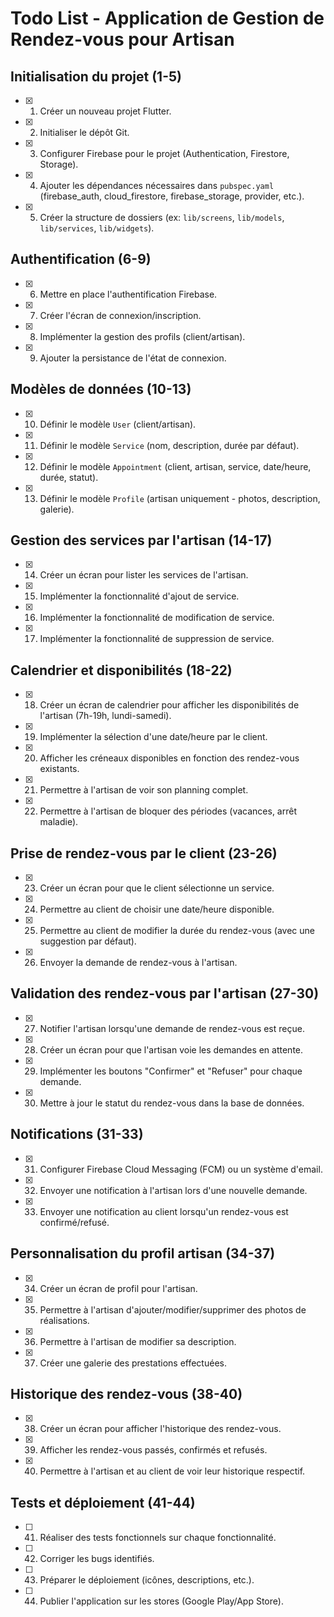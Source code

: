 # Todo List - Application de Gestion de Rendez-vous pour Artisan

## Initialisation du projet (1-5)
- [x] 1. Créer un nouveau projet Flutter.
- [x] 2. Initialiser le dépôt Git.
- [x] 3. Configurer Firebase pour le projet (Authentication, Firestore, Storage).
- [x] 4. Ajouter les dépendances nécessaires dans `pubspec.yaml` (firebase_auth, cloud_firestore, firebase_storage, provider, etc.).
- [x] 5. Créer la structure de dossiers (ex: `lib/screens`, `lib/models`, `lib/services`, `lib/widgets`).

## Authentification (6-9)
- [x] 6. Mettre en place l'authentification Firebase.
- [x] 7. Créer l'écran de connexion/inscription.
- [x] 8. Implémenter la gestion des profils (client/artisan).
- [x] 9. Ajouter la persistance de l'état de connexion.

## Modèles de données (10-13)
- [x] 10. Définir le modèle `User` (client/artisan).
- [x] 11. Définir le modèle `Service` (nom, description, durée par défaut).
- [x] 12. Définir le modèle `Appointment` (client, artisan, service, date/heure, durée, statut).
- [x] 13. Définir le modèle `Profile` (artisan uniquement - photos, description, galerie).

## Gestion des services par l'artisan (14-17)
- [x] 14. Créer un écran pour lister les services de l'artisan.
- [x] 15. Implémenter la fonctionnalité d'ajout de service.
- [x] 16. Implémenter la fonctionnalité de modification de service.
- [x] 17. Implémenter la fonctionnalité de suppression de service.

## Calendrier et disponibilités (18-22)
- [x] 18. Créer un écran de calendrier pour afficher les disponibilités de l'artisan (7h-19h, lundi-samedi).
- [x] 19. Implémenter la sélection d'une date/heure par le client.
- [x] 20. Afficher les créneaux disponibles en fonction des rendez-vous existants.
- [x] 21. Permettre à l'artisan de voir son planning complet.
- [x] 22. Permettre à l'artisan de bloquer des périodes (vacances, arrêt maladie).

## Prise de rendez-vous par le client (23-26)
- [x] 23. Créer un écran pour que le client sélectionne un service.
- [x] 24. Permettre au client de choisir une date/heure disponible.
- [x] 25. Permettre au client de modifier la durée du rendez-vous (avec une suggestion par défaut).
- [x] 26. Envoyer la demande de rendez-vous à l'artisan.

## Validation des rendez-vous par l'artisan (27-30)
- [x] 27. Notifier l'artisan lorsqu'une demande de rendez-vous est reçue.
- [x] 28. Créer un écran pour que l'artisan voie les demandes en attente.
- [x] 29. Implémenter les boutons "Confirmer" et "Refuser" pour chaque demande.
- [x] 30. Mettre à jour le statut du rendez-vous dans la base de données.

## Notifications (31-33)
- [x] 31. Configurer Firebase Cloud Messaging (FCM) ou un système d'email.
- [x] 32. Envoyer une notification à l'artisan lors d'une nouvelle demande.
- [x] 33. Envoyer une notification au client lorsqu'un rendez-vous est confirmé/refusé.

## Personnalisation du profil artisan (34-37)
- [x] 34. Créer un écran de profil pour l'artisan.
- [x] 35. Permettre à l'artisan d'ajouter/modifier/supprimer des photos de réalisations.
- [x] 36. Permettre à l'artisan de modifier sa description.
- [x] 37. Créer une galerie des prestations effectuées.

## Historique des rendez-vous (38-40)
- [x] 38. Créer un écran pour afficher l'historique des rendez-vous.
- [x] 39. Afficher les rendez-vous passés, confirmés et refusés.
- [x] 40. Permettre à l'artisan et au client de voir leur historique respectif.

## Tests et déploiement (41-44)
- [ ] 41. Réaliser des tests fonctionnels sur chaque fonctionnalité.
- [ ] 42. Corriger les bugs identifiés.
- [ ] 43. Préparer le déploiement (icônes, descriptions, etc.).
- [ ] 44. Publier l'application sur les stores (Google Play/App Store).